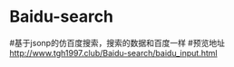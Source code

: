 # Baidu-search
#基于jsonp的仿百度搜索，搜索的数据和百度一样
#预览地址
http://www.tgh1997.club/Baidu-search/baidu_input.html
